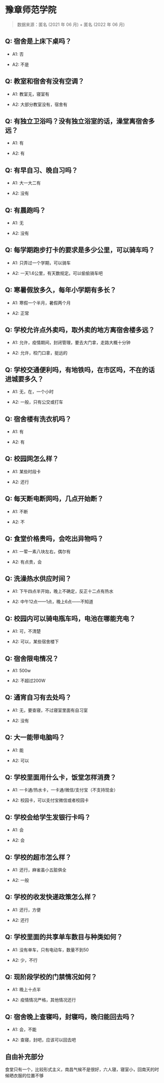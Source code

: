 # 豫章师范学院

> 数据来源：匿名 (2021 年 06 月) + 匿名 (2022 年 06 月)

## Q: 宿舍是上床下桌吗？

- A1: 否

- A2: 不是

## Q: 教室和宿舍有没有空调？

- A1: 教室无，寝室有

- A2: 大部分教室没有，宿舍有

## Q: 有独立卫浴吗？没有独立浴室的话，澡堂离宿舍多远？

- A1: 有

- A2: 有

## Q: 有早自习、晚自习吗？

- A1: 大一大二有

- A2: 没有

## Q: 有晨跑吗？

- A1: 无

- A2: 没有

## Q: 每学期跑步打卡的要求是多少公里，可以骑车吗？

- A1: 只弄过一个学期，可以骑车

- A2: 一天1.6公里，有天数规定。可以偷偷骑车吧

## Q: 寒暑假放多久，每年小学期有多长？

- A1: 寒假一个半月，暑假两个月

- A2: 正常

## Q: 学校允许点外卖吗，取外卖的地方离宿舍楼多远？

- A1: 允许，疫情期间，封闭管理，要去大门拿，走路大概十分钟

- A2: 允许，校门口拿，挺远的

## Q: 学校交通便利吗，有地铁吗，在市区吗，不在的话进城要多久？

- A1: 无，在，一个小时

- A2: 一般，只有公交或打车

## Q: 宿舍楼有洗衣机吗？

- A1: 有

- A2: 有

## Q: 校园网怎么样？

- A1: 某些时段卡

- A2: 还行

## Q: 每天断电断网吗，几点开始断？

- A1: 不断

- A2: 不

## Q: 食堂价格贵吗，会吃出异物吗？

- A1: 一荤一素八块左右，偶尔有

- A2: 有点贵，会

## Q: 洗澡热水供应时间？

- A1: 下午四点半开始，晚上不确定，反正十二点有热水

- A2: 中午12点——1点，晚上6点——不知道

## Q: 校园内可以骑电瓶车吗，电池在哪能充电？

- A1: 可，不清楚

- A2: 可以，某些宿舍楼下

## Q: 宿舍限电情况？

- A1: 500w

- A2: 不超过200W

## Q: 通宵自习有去处吗？

- A1: 无，要查寝，不过寝室里面有自习室

- A2: 没有

## Q: 大一能带电脑吗？

- A1: 能

- A2: 可以

## Q: 学校里面用什么卡，饭堂怎样消费？

- A1: 一卡通/热水卡，一卡通/微信/支付宝（不支持现金）

- A2: 校园卡，可以支付宝微信或者校园卡

## Q: 学校会给学生发银行卡吗？

- A1: 会

- A2: 会

## Q: 学校的超市怎么样？

- A1: 还行，麻雀虽小五脏俱全

- A2: 一般

## Q: 学校的收发快递政策怎么样？

- A1: 还行，方便

- A2: 还行

## Q: 学校里面的共享单车数目与种类如何？

- A1: 没有单车，只有电动车，数量不到50

- A2: 少，不行

## Q: 现阶段学校的门禁情况如何？

- A1: 晚上十点半

- A2: 疫情情况严格，其他情况还行

## Q: 宿舍晚上查寝吗，封寝吗，晚归能回去吗？

- A1: 会，不能

- A2: 查寝，封吧，应该可以回去吧

## 自由补充部分

食堂只有一个，比较形式主义，南昌气候不是很好，六人寝，寝室小，回南天的时候晒衣服的位置不够